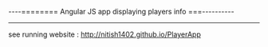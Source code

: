 

----======== Angular JS app displaying players info ===----------


------
see running website : http://nitish1402.github.io/PlayerApp
